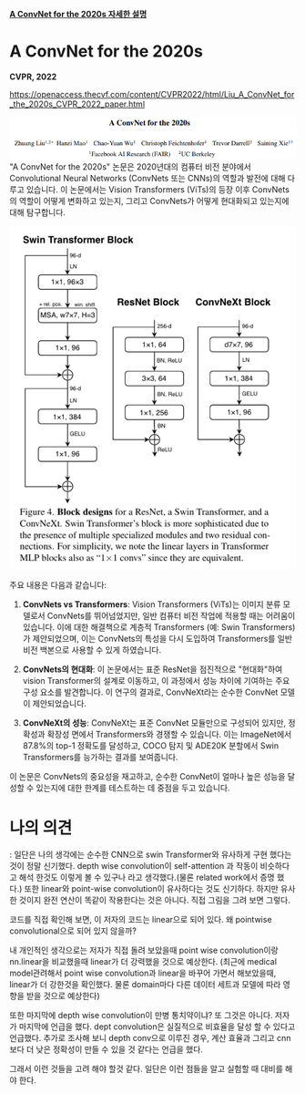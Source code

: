 #### [A ConvNet for the 2020s 자세한 설명](./A%20ConvNet%20for%20the%202020s.md)


# A ConvNet for the 2020s
**CVPR, 2022**

https://openaccess.thecvf.com/content/CVPR2022/html/Liu_A_ConvNet_for_the_2020s_CVPR_2022_paper.html

![Alt text](images/image.png)
"A ConvNet for the 2020s" 논문은 2020년대의 컴퓨터 비전 분야에서 Convolutional Neural Networks (ConvNets 또는 CNNs)의 역할과 발전에 대해 다루고 있습니다. 이 논문에서는 Vision Transformers (ViTs)의 등장 이후 ConvNets의 역할이 어떻게 변화하고 있는지, 그리고 ConvNets가 어떻게 현대화되고 있는지에 대해 탐구합니다.

![Alt text](images/image-5.png)


주요 내용은 다음과 같습니다:

1. **ConvNets vs Transformers**: Vision Transformers (ViTs)는 이미지 분류 모델로서 ConvNets를 뛰어넘었지만, 일반 컴퓨터 비전 작업에 적용할 때는 어려움이 있습니다. 이에 대한 해결책으로 계층적 Transformers (예: Swin Transformers)가 제안되었으며, 이는 ConvNets의 특성을 다시 도입하여 Transformers를 일반 비전 백본으로 사용할 수 있게 하였습니다.

2. **ConvNets의 현대화**: 이 논문에서는 표준 ResNet을 점진적으로 "현대화"하여 vision Transformer의 설계로 이동하고, 이 과정에서 성능 차이에 기여하는 주요 구성 요소를 발견합니다. 이 연구의 결과로, ConvNeXt라는 순수한 ConvNet 모델이 제안되었습니다.

3. **ConvNeXt의 성능**: ConvNeXt는 표준 ConvNet 모듈만으로 구성되어 있지만, 정확성과 확장성 면에서 Transformers와 경쟁할 수 있습니다. 이는 ImageNet에서 87.8%의 top-1 정확도를 달성하고, COCO 탐지 및 ADE20K 분할에서 Swin Transformers를 능가하는 결과를 보여줍니다.

이 논문은 ConvNets의 중요성을 재고하고, 순수한 ConvNet이 얼마나 높은 성능을 달성할 수 있는지에 대한 한계를 테스트하는 데 중점을 두고 있습니다.

# 나의 의견

: 일단은 나의 생각에는 순수한 CNN으로 swin Transformer와 유사하게 구현 했다는 것이 정말 신기했다.
depth wise convolution이 self-attention 과 작동이 비슷하다고 해석 한것도 이렇게 볼 수 있구나 라고 생각했다.(물론 related work에서 증명 했다.)
또한 linear와 point-wise convolution이 유사하다는 것도 신기하다.
하지만 유사한 것이지 완전 연산이 똑같이 작용한다는 것은 아니다.
직접 그림을 그려 보면 그렇다.  

코드를 직접 확인해 보면, 이 저자의 코드는 linear으로 되어 있다.
왜 pointwise convolutional으로 되어 있지 않을까?

내 개인적인 생각으로는 저자가 직접 돌려 보았을때 point wise convolution이랑 nn.linear을 비교했을때 linear가 더 강력했을 것으로 예상한다.
(최근에 medical model관려해서 point wise convolution과 linear을 바꾸어 가면서 해보았을때, linear가 더 강한것을 확인했다. 물론 domain마다 다른 데이터 세트과 모델에 따라 영향을 받을 것으로 예상한다)

또한 마지막에 depth wise convolution이 만병 통치약이냐?
또 그것은 아니다.
저자가 마지막에 언급을 했다. dept convolution은 실질적으로 비효율을 달성 할 수 있다고 언급했다.
추가로 조사해 보니 depth conv으로 이루진 경우, 계산 효율과 그리고 cnn보다 더 낮은 정확성이 만들 수 있을 것 같다는 언급을 했다.

그래서 이런 것들을 고려 해야 할것 같다.
일단은 이런 점들을 알고 실험할 때 대비를 해야 한다.